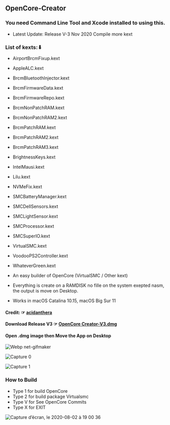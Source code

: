 ## OpenCore-Creator
### You need Command Line Tool and Xcode installed to using this.
- Latest Update: Release V-3 Nov 2020 Compile more kext
### List of kexts:⬇︎

- AirportBrcmFixup.kext
- AppleALC.kext
- BrcmBluetoothInjector.kext
- BrcmFirmwareData.kext
- BrcmFirmwareRepo.kext
- BrcmNonPatchRAM.kext
- BrcmNonPatchRAM2.kext
- BrcmPatchRAM.kext
- BrcmPatchRAM2.kext
- BrcmPatchRAM3.kext
- BrightnessKeys.kext
- IntelMausi.kext
- Lilu.kext
- NVMeFix.kext
- SMCBatteryManager.kext
- SMCDellSensors.kext
- SMCLightSensor.kext
- SMCProcessor.kext
- SMCSuperIO.kext
- VirtualSMC.kext
- VoodooPS2Controller.kext
- WhateverGreen.kext


- An easy builder of OpenCore (VirtualSMC / Other kext)
- Everything is create on a RAMDISK no fille on the system exepted nasm, the output is move on Desktop.
- Works in macOS Catalina 10.15, macOS Big Sur 11
#### Credit: ☞ [acidanthera](https://github.com/acidanthera)
#### Download Release V3 ☞ [OpenCore Creator-V3.dmg ](https://github.com/chris1111/OpenCore-Creator/releases/tag/V3)

#### Open .dmg image then Move the App on Desktop
![Webp net-gifmaker](https://user-images.githubusercontent.com/6248794/88553305-200dcf80-cff3-11ea-97f6-c3dba49d363d.gif)

![Capture 0](https://user-images.githubusercontent.com/6248794/88550729-fef7af80-cfef-11ea-83e6-af116472889f.png)

![Capture 1](https://user-images.githubusercontent.com/6248794/88550516-b93ae700-cfef-11ea-92ff-2c2a9ab3acdb.png)

### How to Build
- Type 1 for build OpenCore
- Type 2 for build package Virtualsmc
- Type V for See OpenCore Commits
- Type X for EXIT

![Capture d’écran, le 2020-08-02 à 19 00 36](https://user-images.githubusercontent.com/6248794/89134373-a8f4a180-d4f2-11ea-8b1d-c2ca1b10ff97.png)
